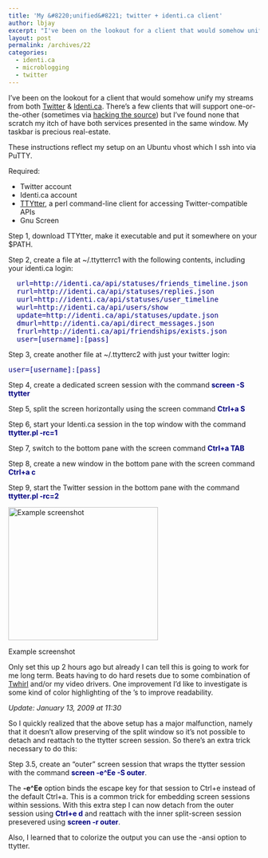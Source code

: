```yaml
---
title: 'My &#8220;unified&#8221; twitter + identi.ca client'
author: lbjay
excerpt: "I've been on the lookout for a client that would somehow unify my streams from both Twitter & Identi.ca. There's several clients that will support one-or-the-other, but not both simultaneously. My solution doesn't technically do this either but it scratches my itch to at least have them in the same window."
layout: post
permalink: /archives/22
categories:
  - identi.ca
  - microblogging
  - twitter
---
```

<abbr class="unapi-id" title=""><!-- &nbsp; --></abbr> 

I&#8217;ve been on the lookout for a client that would somehow unify my streams from both [Twitter][1] & [Identi.ca][2]. There&#8217;s a few clients that will support one-or-the-other (sometimes via [hacking the source][3]) but I&#8217;ve found none that scratch my itch of have both services presented in the same window. My taskbar is precious real-estate.

These instructions reflect my setup on an Ubuntu vhost which I ssh into via PuTTY.

Required:

  * Twitter account
  * Identi.ca account
  * [TTYtter][4], a perl command-line client for accessing Twitter-compatible APIs
  * Gnu Screen

Step 1, download TTYtter, make it executable and put it somewhere on your $PATH.

Step 2, create a file at ~/.ttytterrc1 with the following contents, including your identi.ca login:

<pre><span style="color: #000080;">  url=http://identi.ca/api/statuses/friends_timeline.json
  rurl=http://identi.ca/api/statuses/replies.json
  uurl=http://identi.ca/api/statuses/user_timeline
  wurl=http://identi.ca/api/users/show
  update=http://identi.ca/api/statuses/update.json
  dmurl=http://identi.ca/api/direct_messages.json
  frurl=http://identi.ca/api/friendships/exists.json
  user=[username]:[pass]
</span></pre>

Step 3, create another file at ~/.ttytterc2 with just your twitter login:

<pre><span style="color: #000080;">user=[username]:[pass]</span></pre>

Step 4, create a dedicated screen session with the command **<span style="color: #000080;">screen -S ttytter</span>**

Step 5, split the screen horizontally using the screen command **<span style="color: #000080;">Ctrl+a S</span>**

Step 6, start your Identi.ca session in the top window with the command <span style="color: #000080;"><strong>ttytter.pl -rc=1</strong></span>

Step 7, switch to the bottom pane with the screen command <span style="color: #000080;"><strong>Ctrl+a TAB</strong></span>

Step 8, create a new window in the bottom pane with the screen command **<span style="color: #000080;">Ctrl+a c</span>**

Step 9, start the Twitter session in the bottom pane with the command <span style="color: #000080;"><strong>ttytter.pl -rc=2</strong></span>

<div id="attachment_25" style="width: 310px" class="wp-caption alignnone">
  <a href="http://blog.reallywow.com/wp-content/uploads/2009/01/ttytter.png"><img class="size-medium wp-image-25" title="ttytter" src="http://blog.reallywow.com/wp-content/uploads/2009/01/ttytter-300x267.png" alt="Example screenshot" width="300" height="267" /></a>
  
  <p class="wp-caption-text">
    Example screenshot
  </p>
</div>

Only set this up 2 hours ago but already I can tell this is going to work for me long term. Beats having to do hard resets due to some combination of [Twhirl][5] and/or my video drivers. One improvement I&#8217;d like to investigate is some kind of color highlighting of the <username>&#8217;s to improve readability.

*Update: January 13, 2009 at 11:30*

So I quickly realized that the above setup has a major malfunction, namely that it doesn&#8217;t allow preserving of the split window so it&#8217;s not possible to detach and reattach to the ttytter screen session. So there&#8217;s an extra trick necessary to do this:

Step 3.5, create an &#8220;outer&#8221; screen session that wraps the ttytter session with the command <span style="color: #000080;"><strong>screen -e^Ee -S outer</strong></span>.

The **-e^Ee** option binds the escape key for that session to Ctrl+e instead of the default Ctrl+a. This is a common trick for embedding screen sessions within sessions. With this extra step I can now detach from the outer session using <span style="color: #000080;"><strong>Ctrl+e d</strong></span> and reattach with the inner split-screen session presevered using **<span style="color: #000080;">screen -r outer</span>**.

Also, I learned that to colorize the output you can use the -ansi option to ttytter.

 [1]: http://twitter.com/lbjay
 [2]: http://identi.ca/lbjay
 [3]: http://hg.mozilla-hispano.org/uncryptic/identifox/overview/
 [4]: http://www.floodgap.com/software/ttytter
 [5]: http://www.twhirl.org/